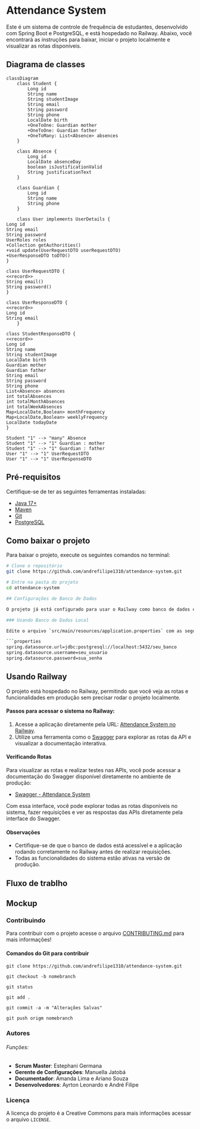 # Attendance System

Este é um sistema de controle de frequência de estudantes, desenvolvido com Spring Boot e PostgreSQL, e está hospedado no Railway. Abaixo, você encontrará as instruções para baixar, iniciar o projeto localmente e visualizar as rotas disponíveis.

## Diagrama de classes
```mermaid
classDiagram
    class Student {
        Long id
        String name
        String studentImage
        String email
        String password
        String phone
        LocalDate birth
        +OneToOne: Guardian mother
        +OneToOne: Guardian father
        +OneToMany: List<Absence> absences
    }

    class Absence {
        Long id
        LocalDate absenceDay
        boolean isJustificationValid
        String justificationText
    }

    class Guardian {
        Long id
        String name
        String phone
    }

    class User implements UserDetails {
Long id
String email
String password
UserRoles roles
+Collection getAuthorities()
+void update(UserRequestDTO userRequestDTO)
+UserResponseDTO toDTO()
}

class UserRequestDTO {
<<record>>
String email()
String password()
}

class UserResponseDTO {
<<record>>
Long id
String email
    }

class StudentResponseDTO {
<<record>>
Long id
String name
String studentImage
LocalDate birth
Guardian mother
Guardian father
String email
String password
String phone
List<Absence> absences
int totalAbsences
int totalMonthAbsences
int totalWeekAbsences
Map<LocalDate,Boolean> monthFrequency
Map<LocalDate,Boolean> weeklyFrequency
LocalDate todayDate
}

Student "1" --> "many" Absence
Student "1" --> "1" Guardian : mother
Student "1" --> "1" Guardian : father
User "1" --> "1" UserRequestDTO
User "1" --> "1" UserResponseDTO

```

## Pré-requisitos

Certifique-se de ter as seguintes ferramentas instaladas:
- [Java 17+](https://www.oracle.com/java/technologies/javase-jdk17-downloads.html)
- [Maven](https://maven.apache.org/download.cgi)
- [Git](https://git-scm.com/)
- [PostgreSQL](https://www.postgresql.org/download/)

## Como baixar o projeto

Para baixar o projeto, execute os seguintes comandos no terminal:

```bash
# Clone o repositório
git clone https://github.com/andrefilipe1310/attendance-system.git

# Entre na pasta do projeto
cd attendance-system

## Configurações de Banco de Dados

O projeto já está configurado para usar o Railway como banco de dados em produção, mas caso queira rodar localmente, você pode configurar o `application.properties` para apontar para o seu próprio banco PostgreSQL.

### Usando Banco de Dados Local

Edite o arquivo `src/main/resources/application.properties` com as seguintes configurações:

```properties
spring.datasource.url=jdbc:postgresql://localhost:5432/seu_banco
spring.datasource.username=seu_usuario
spring.datasource.password=sua_senha
```
## Usando Railway

O projeto está hospedado no Railway, permitindo que você veja as rotas e funcionalidades em produção sem precisar rodar o projeto localmente.

#### Passos para acessar o sistema no Railway:

1. Acesse a aplicação diretamente pela URL: [Attendance System no Railway](https://attendance-system-production.up.railway.app).
2. Utilize uma ferramenta como o [Swagger](http://attendance-system-production.up.railway.app/swagger-ui.html) para explorar as rotas da API e visualizar a documentação interativa.

#### Verificando Rotas

Para visualizar as rotas e realizar testes nas APIs, você pode acessar a documentação do Swagger disponível diretamente no ambiente de produção:

- [Swagger - Attendance System](http://attendance-system-production.up.railway.app/swagger-ui.html)

Com essa interface, você pode explorar todas as rotas disponíveis no sistema, fazer requisições e ver as respostas das APIs diretamente pela interface do Swagger.

#### Observações

- Certifique-se de que o banco de dados está acessível e a aplicação rodando corretamente no Railway antes de realizar requisições.
- Todas as funcionalidades do sistema estão ativas na versão de produção.

## Fluxo de trablho


## Mockup 


### Contribuindo

Para contribuir com o projeto acesse o arquivo [CONTRIBUTING.md](https://github.com/andrefilipe1310/attendance-system/CONTRIBUTING.md)
para mais informações!

#### Comandos do Git para contribuir

````
git clone https://github.com/andrefilipe1310/attendance-system.git

git checkout -b nomebranch

git status

git add .

git commit -a -m "Alterações Salvas"

git push origm nomebranch
`````

### Autores

###### Funções:

- **Scrum Master**: Estephani Germana 
- **Gerente de Configurações**: Manuella Jatobá
- **Documentador**: Amanda Lima e Ariano Souza
- **Desenvolvedores**: Ayrton Leonardo e André Filipe 

### Licença

A licença do projeto é a Creative Commons para mais informações acessar o arquivo `LICENSE`.



